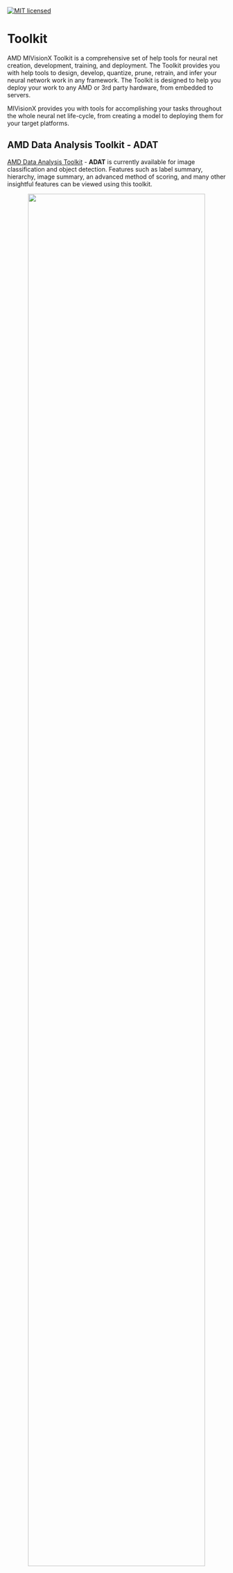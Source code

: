 [![MIT licensed](https://img.shields.io/badge/license-MIT-blue.svg)](https://opensource.org/licenses/MIT)

# Toolkit

AMD MIVisionX Toolkit is a comprehensive set of help tools for neural net creation, development, training, and deployment. The Toolkit provides you with help tools to design, develop, quantize, prune, retrain, and infer your neural network work in any framework. The Toolkit is designed to help you deploy your work to any AMD or 3rd party hardware, from embedded to servers.

MIVisionX provides you with tools for accomplishing your tasks throughout the whole neural net life-cycle, from creating a model to deploying them for your target platforms.

## AMD Data Analysis Toolkit - ADAT

[AMD Data Analysis Toolkit](amd_data_analysis_toolkit) - **ADAT** is currently available for image classification and object detection. Features such as label summary, hierarchy, image summary, an advanced method of scoring, and many other insightful features can be viewed using this toolkit.

<p align="center"><img width="90%" src="https://raw.githubusercontent.com/GPUOpen-ProfessionalCompute-Libraries/MIVisionX/masterblob/master/docs/data/classification_summary.png" /></p>

<p align="center"><img width="90%" src="https://raw.githubusercontent.com/GPUOpen-ProfessionalCompute-Libraries/MIVisionX/masterblob/master/docs/data/bounding_box_summary.png" /></p>

<p align="center"><img width="90%" src="https://raw.githubusercontent.com/GPUOpen-ProfessionalCompute-Libraries/MIVisionX/masterblob/master/docs/data/classification_graph.png" /></p>

## AMD Data Generation Toolkit

[AMD Data Generation Toolkit](amd_data_generation_toolkit) creates an image resize and validation list for a given image database and label set. The images in the dataset are assumed to have the correct labels in their metadata. The tools help to rename the dataset, resize the images, pad the images with a value(0-255) if they are resized to a square image to keep the aspect ratio, extract the labels from the metadata, and generate logs to indicate errors and mismatches in the dataset.
